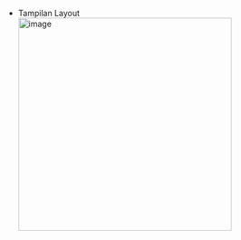 - Tampilan Layout
  <img width="376" alt="image" src="https://github.com/user-attachments/assets/131cd47b-bc48-4b78-957a-425c56ab541b">
